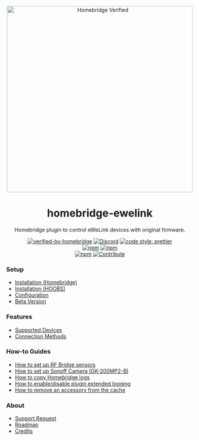 <p align="center">
   <a href="https://github.com/homebridge/verified/blob/master/verified-plugins.json"><img alt="Homebridge Verified" src="https://user-images.githubusercontent.com/43026681/90361629-9af86200-e056-11ea-8553-4e4e5c4b5a54.png" width="500px"></a>
</p>
<span align="center">
  
# homebridge-ewelink 

 Homebridge plugin to control eWeLink devices with original firmware.
 
 [![verified-by-homebridge](https://badgen.net/badge/homebridge/verified/purple)](https://github.com/homebridge/homebridge/wiki/Verified-Plugins)
 [![Discord](https://img.shields.io/discord/432663330281226270?color=728ED5&logo=discord&label=discord)](https://discord.com/channels/432663330281226270/742733745743855627)
 [![code style: prettier](https://img.shields.io/badge/code_style-prettier-ff69b4.svg)](https://github.com/prettier/prettier)   
 [![npm](https://img.shields.io/npm/v/homebridge-ewelink/latest?label=release)](https://www.npmjs.com/package/homebridge-ewelink)
 [![npm](https://img.shields.io/npm/v/homebridge-ewelink/beta?label=beta)](https://www.npmjs.com/package/homebridge-ewelink)   
 [![npm](https://img.shields.io/npm/dt/homebridge-ewelink)](https://www.npmjs.com/package/homebridge-ewelink)
 [![Contribute](https://img.shields.io/badge/contribute-a%20drink-yellow)](https://ko-fi.com/bwp91)

</span>

### Setup
* [Installation (Homebridge)](https://github.com/bwp91/homebridge-ewelink/wiki/Installation-(Homebridge))
* [Installation (HOOBS)](https://github.com/bwp91/homebridge-ewelink/wiki/Installation-(HOOBS))
* [Configuration](https://github.com/bwp91/homebridge-ewelink/wiki/Configuration)
* [Beta Version](https://github.com/bwp91/homebridge-ewelink/wiki/Beta-Version)
### Features
* [Supported Devices](https://github.com/bwp91/homebridge-ewelink/wiki/Supported-Devices)
* [Connection Methods](https://github.com/bwp91/homebridge-ewelink/wiki/Connection-Methods)
### How-to Guides
* [How to set up RF Bridge sensors](https://github.com/bwp91/homebridge-ewelink/wiki/How-to-set-up-RF-Bridge-sensors)
* [How to set up Sonoff Camera (GK-200MP2-B)](https://github.com/bwp91/homebridge-ewelink/wiki/How-to-set-up-Sonoff-Camera)
* [How to copy Homebridge logs](https://github.com/bwp91/homebridge-ewelink/wiki/How-to-copy-Homebridge-logs)
* [How to enable/disable plugin extended logging](https://github.com/bwp91/homebridge-ewelink/wiki/How-to-enable-disable-plugin-extended-logging)
* [How to remove an accessory from the cache](https://github.com/bwp91/homebridge-ewelink/wiki/How-to-remove-an-accessory-from-the-cache)
### About
* [Support Request](https://github.com/bwp91/homebridge-ewelink/issues/new/choose)
* [Roadmap](https://github.com/bwp91/homebridge-ewelink/wiki/Roadmap)
* [Credits](https://github.com/bwp91/homebridge-ewelink/wiki/Credits)
